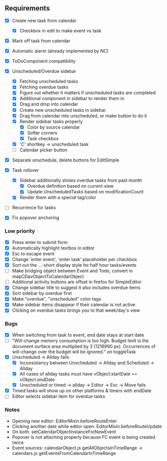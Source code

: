 ## Requirements

- [x] Create new task from calendar
  - [x] Checkbox in edit to make event vs task
- [x] Mark off task from calendar
- [x] Automatic alarm (already implemented by NC)
- [x] ToDoComponent compatibility

- [x] Unscheduled/Overdue sidebar
    - [x] Fetching unscheduled tasks
    - [x] Fetching overdue tasks
    - [x] Figure out whether it matters if unscheduled tasks are completed
    - [x] Additional component in sidebar to render them in
    - [x] Drag and drop into calendar
    - [x] Create new unscheduled tasks in sidebar
    - [x] Drag from calendar into unscheduled, or make button to do it
    - [x] Render sidebar tasks properly
      - [x] Color by source calendar
      - [x] Softer corners
      - [x] Task checkbox
    - [x] 'C' shortkey -> unscheduled task
    - [ ] Calendar picker button

- [x] Separate unschedule, delete buttons for EditSimple
  
- [x] Task rollover
  - [x] Sidebar additionally shows overdue tasks from past month
    - [x] Overdue definition based on current view
    - [x] Update UnscheduledTasks based on modificationCount
  - [x] Render them with a special tag/color

- [ ] Recurrence for tasks
- [x] Fix popover anchoring

### Low priority

- [x] Press enter to submit form
- [x] Automatically highlight textbox in editor
- [x] Esc to escape event
- [x] Change 'enter event', 'enter task' placeholder per checkbox
- [x] Sort out the ...-short display style for half hour tasks/events
- [ ] Make bridging object between Event and Todo, convert in mapCDavObjectToCalendarObject
- [ ] Additional activity buttons are offset in firefox for SimpleEditor
- [x] Change sidebar title to suggest it also includes overdue items
- [x] Sort sidebar by overdue first
- [x] Make "overdue", "unscheduled" color tags
- [x] Make sidebar items disappear if their calendar is not active
- [x] Clicking on overdue tasks brings you to that week/day's view

### Bugs

- [x] When switching from task to event, end date stays at start date
- [ ] "Will-change memory consumption is too high. Budget limit is the document surface area multiplied by 3 (1216990 px). Occurrences of will-change over the budget will be ignored." on toggleTask
- [x] Unscheduled -> Allday fails
  - [x] Inconsistency between Unscheduled -> Allday and Scheduled -> Allday
  - [x] All cases of allday tasks must have vObject.startDate == vObject.endDate
  - [x] Unscheduled or timed -> allday -> Editor -> Esc -> Move fails
- [x] Timed tasks will show up on other platforms & timers with endDate
- [ ] Editor selects sidebar item for overdue tasks

### Notes

* Opening new editor: EditorMixin.beforeRouteEnter
* Clicking another date while editor open: EditorMixin.beforeRouteUpdate
* On both: setCalendarObjectInstanceForNewEvent
* Popover is not attaching properly because FC event is being created twice
* Event sources: calendarObject.js getAllObjectsInTimeRange -> calendars.js getEventsFromCalendarInTimeRange
